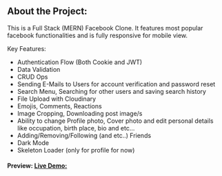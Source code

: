 ## About the Project:
This is a Full Stack (MERN) Facebook Clone.
It features most popular facebook functionalities and is fully responsive for mobile view.

Key Features:
- Authentication Flow (Both Cookie and JWT)
- Data Validation
- CRUD Ops
- Sending E-Mails to Users for account verification and password reset
- Search Menu, Searching for other users and saving search history
- File Upload with Cloudinary
- Emojis, Comments, Reactions
- Image Cropping, Downloading post image/s
- Ability to change Profile photo, Cover photo and edit personal details like occupation, birth place, bio and etc...
- Adding/Removing/Following (and etc..) Friends
- Dark Mode
- Skeleton Loader (only for profile for now)

#### Preview: [Live Demo:]()
